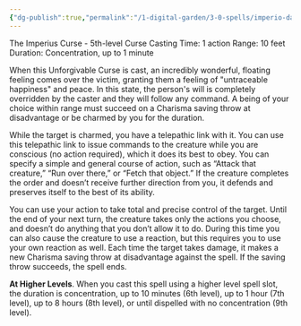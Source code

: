 ```yaml
---
{"dg-publish":true,"permalink":"/1-digital-garden/3-0-spells/imperio-dark/"}
---
```


The Imperius Curse - 5th-level Curse 
Casting Time: 1 action 
Range: 10 feet 
Duration: Concentration, up to 1 minute 

When this Unforgivable Curse is cast, an incredibly wonderful, floating feeling comes over the victim, granting them a feeling of "untraceable happiness" and peace. In this state, the person's will is completely overridden by the caster and they will follow any command. A being of your choice within range must succeed on a Charisma saving throw at disadvantage or be charmed by you for the duration. 

While the target is charmed, you have a telepathic link with it. You can use this telepathic link to issue commands to the creature while you are conscious (no action required), which it does its best to obey. You can specify a simple and general course of action, such as “Attack that creature,” “Run over there,” or “Fetch that object.” If the creature completes the order and doesn’t receive further direction from you, it defends and preserves itself to the best of its ability.

You can use your action to take total and precise control of the target. Until the end of your next turn, the creature takes only the actions you choose, and doesn’t do anything that you don’t allow it to do. During this time you can also cause the creature to use a reaction, but this requires you to use your own reaction as well. Each time the target takes damage, it makes a new Charisma saving throw at disadvantage against the spell. If the saving throw succeeds, the spell ends. 

**At Higher Levels**. When you cast this spell using a higher level spell slot, the duration is concentration, up to 10 minutes (6th level), up to 1 hour (7th level), up to 8 hours (8th level), or until dispelled with no concentration (9th level).